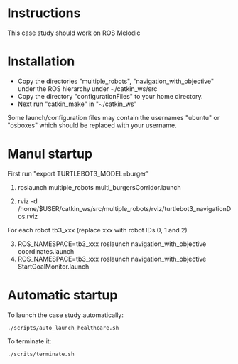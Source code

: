 # Instructions

This case study should work on ROS Melodic

# Installation

* Copy the directories "multiple_robots", "navigation_with_objective" under the ROS hierarchy under ~/catkin_ws/src
* Copy the directory "configurationFiles" to your home directory.
* Next run "catkin_make" in "~/catkin_ws"

Some launch/configuration files may contain the
usernames "ubuntu" or "osboxes" which should be replaced with your username.

# Manul startup

First run "export TURTLEBOT3_MODEL=burger"

1) roslaunch multiple_robots multi_burgersCorridor.launch

2) rviz -d /home/$USER/catkin_ws/src/multiple_robots/rviz/turtlebot3_navigationDos.rviz

For each robot tb3_xxx (replace xxx with robot IDs 0, 1 and 2)

3) ROS_NAMESPACE=tb3_xxx roslaunch navigation_with_objective coordinates.launch
4) ROS_NAMESPACE=tb3_xxx roslaunch navigation_with_objective StartGoalMonitor.launch

# Automatic startup

To launch the case study automatically:
```
./scripts/auto_launch_healthcare.sh
```

To terminate it:
```
./scrits/terminate.sh
```